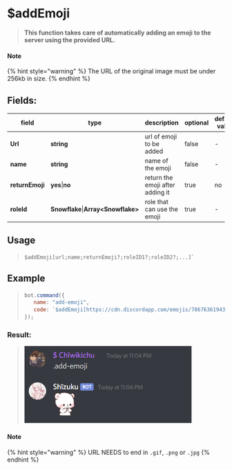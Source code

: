 
# $addEmoji
> **This function takes care of automatically adding an emoji to the server using the provided URL.**
#### Note
{% hint style="warning" %}
The URL of the original image must be under 256kb in size.
{% endhint %}
## Fields:
|field|type|description|optional|default value|
|-----|----|-----------|--------|-------------|
|**Url**|**string**|url of emoji to be added|false|-|
|**name**|**string**|name of the emoji|false|-|
|**returnEmoji**|**yes**\|**no**|return the emoji after adding it|true|no|
|**roleId**|**Snowflake**\|**Array\<Snowflake\>**|role that can use the emoji|true|-|
## Usage
>```
> $addEmoji[url;name;returnEmoji?;roleID1?;roleID2?;...]`
>```
## Example 
>```javascript
>bot.command({
>    name: "add-emoji",
>    code: `$addEmoji[https://cdn.discordapp.com/emojis/786763619438166036.png;shy_bear;yes]`
>});
>```
### Result:
> ![](../.gitbook/assets/mtt45fdb8q.png)
#### Note
{% hint style="warning" %}
URL NEEDS to end in `.gif`, `.png` or `.jpg`
{% endhint %}


